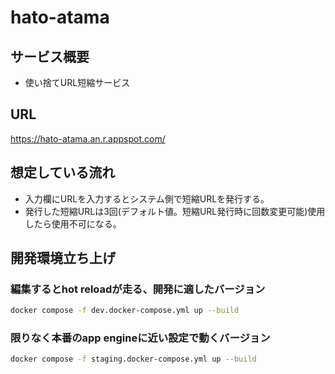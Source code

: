 # hato-atama

## サービス概要
- 使い捨てURL短縮サービス

## URL
<https://hato-atama.an.r.appspot.com/>

## 想定している流れ
- 入力欄にURLを入力するとシステム側で短縮URLを発行する。
- 発行した短縮URLは3回(デフォルト値。短縮URL発行時に回数変更可能)使用したら使用不可になる。

## 開発環境立ち上げ

### 編集するとhot reloadが走る、開発に適したバージョン
```sh
docker compose -f dev.docker-compose.yml up --build
```

### 限りなく本番のapp engineに近い設定で動くバージョン
```sh
docker compose -f staging.docker-compose.yml up --build
```
